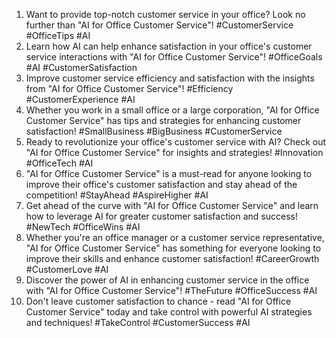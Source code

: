 1. Want to provide top-notch customer service in your office? Look no further than "AI for Office Customer Service"! #CustomerService #OfficeTips #AI 
2. Learn how AI can help enhance satisfaction in your office's customer service interactions with "AI for Office Customer Service"! #OfficeGoals #AI #CustomerSatisfaction 
3. Improve customer service efficiency and satisfaction with the insights from "AI for Office Customer Service"! #Efficiency #CustomerExperience #AI 
4. Whether you work in a small office or a large corporation, "AI for Office Customer Service" has tips and strategies for enhancing customer satisfaction! #SmallBusiness #BigBusiness #CustomerService 
5. Ready to revolutionize your office's customer service with AI? Check out "AI for Office Customer Service" for insights and strategies! #Innovation #OfficeTech #AI 
6. "AI for Office Customer Service" is a must-read for anyone looking to improve their office's customer satisfaction and stay ahead of the competition! #StayAhead #AspireHigher #AI 
7. Get ahead of the curve with "AI for Office Customer Service" and learn how to leverage AI for greater customer satisfaction and success! #NewTech #OfficeWins #AI 
8. Whether you're an office manager or a customer service representative, "AI for Office Customer Service" has something for everyone looking to improve their skills and enhance customer satisfaction! #CareerGrowth #CustomerLove #AI 
9. Discover the power of AI in enhancing customer service in the office with "AI for Office Customer Service"! #TheFuture #OfficeSuccess #AI 
10. Don't leave customer satisfaction to chance - read "AI for Office Customer Service" today and take control with powerful AI strategies and techniques! #TakeControl #CustomerSuccess #AI